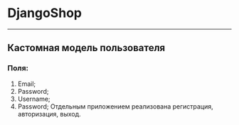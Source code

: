# DjangoShop
____

## Кастомная модель пользователя
### Поля:
1) Email;
2) Password;
3) Username;
4) Password;
Отдельным приложением реализована регистрация, авторизация, выход.

